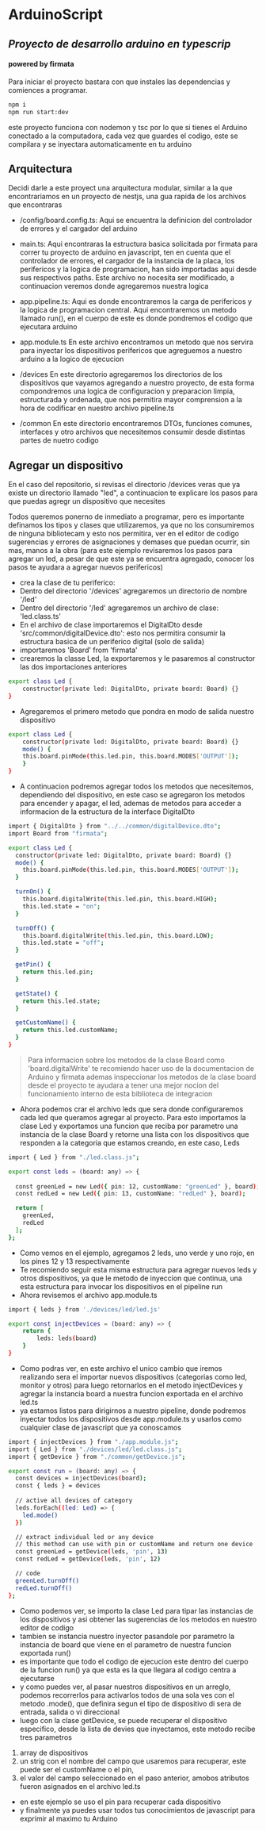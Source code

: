 # ArduinoScript
## _Proyecto de desarrollo arduino en typescrip_
#### powered by firmata

Para iniciar el proyecto bastara con que instales las dependencias y comiences a programar.
```sh
npm i
npm run start:dev
```
este proyecto funciona con nodemon y tsc por lo que si tienes el Arduino conectado a la computadora, cada vez que guardes el codigo, este se compilara y se inyectara automaticamente en tu arduino

## Arquitectura
Decidi darle a este proyect una arquitectura modular, similar a la que encontrariamos en un proyecto de nestjs, una gua rapida de los archivos que encontraras 

- /config/board.config.ts:
Aqui se encuentra la definicion del controlador de errores y el cargador del arduino

- main.ts:
Aqui encontraras la estructura basica solicitada por firmata para correr tu proyecto de arduino en javascript, ten en cuenta que el controlador de errores, el cargador de la instancia de la placa, los perifericos y la logica de programacion, han sido importadas aqui desde sus respectivos paths. Este archivo no nocesita ser modificado, a continuacion veremos donde agregaremos nuestra logica

- app.pipeline.ts:
Aqui es donde encontraremos la carga de perifericos y la logica de programacion central. Aqui encontraremos un metodo llamado run(), en el cuerpo de este es donde pondremos el codigo que ejecutara arduino

- app.module.ts
En este archivo encontramos un metodo que nos servira para inyectar los dispositivos perifericos que agreguemos a nuestro arduino a la logico de ejecucion

- /devices
En este directorio agregaremos los directorios de los dispositivos que vayamos agregando a nuestro proyecto, de esta forma compondremos una logica de configuracion y preparacion limpia, estructurada y ordenada, que nos permitira mayor comprension a la hora de codificar en nuestro archivo pipeline.ts

- /common
En este directorio encontraremos DTOs, funciones comunes, interfaces y otro archivos que necesitemos consumir desde distintas partes de nuetro codigo

## Agregar un dispositivo
En el caso del repositorio, si revisas el directorio /devices veras que ya existe un directorio llamado "led", a continuacion te explicare los pasos para que puedas agregr un dispositivo que necesites

Todos queremos ponerno de inmediato a programar, pero es importante definamos los tipos y clases que utilizaremos, ya que no los consumiremos de ninguna bibliotecam y esto nos permitira, ver en el editor de codigo sugerencias y errores de asignaciones y demases que puedan ocurrir, sin mas, manos a la obra
(para este ejemplo revisaremos los pasos para agregar un led, a pesar de que este ya se encuentra agregado, conocer los pasos te ayudara a agregar nuevos perifericos)

- crea la clase de tu periferico:
- Dentro del directorio '/devices' agregaremos un directorio de nombre '/led'
- Dentro del directorio '/led' agregaremos un archivo de clase: 'led.class.ts'
- En el archivo de clase importaremos el DigitalDto desde 'src/common/digitalDevice.dto':
esto nos permitira consumir la estructura basica de un periferico digital (solo de salida)
- importaremos 'Board' from 'firmata'
- crearemos la classe Led, la exportaremos y le pasaremos al constructor las dos importaciones anteriores
```sh
export class Led {
    constructor(private led: DigitalDto, private board: Board) {}
}
```
- Agregaremos el primero metodo que pondra en modo de salida nuestro dispositivo 
```sh
export class Led {
    constructor(private led: DigitalDto, private board: Board) {}
    mode() {
    this.board.pinMode(this.led.pin, this.board.MODES['OUTPUT']);
    }
}
```
- A continuacion podremos agregar todos los metodos que necesitemos, dependiendo del dispositivo, en este caso se agregaron los metodos para encender y apagar, el led, ademas de metodos para acceder a informacion de la estructura de la interface DigitalDto
```sh
import { DigitalDto } from "../../common/digitalDevice.dto";
import Board from "firmata";

export class Led {
  constructor(private led: DigitalDto, private board: Board) {}
  mode() {
    this.board.pinMode(this.led.pin, this.board.MODES['OUTPUT']);
  }

  turnOn() {
    this.board.digitalWrite(this.led.pin, this.board.HIGH);
    this.led.state = "on";
  }

  turnOff() {
    this.board.digitalWrite(this.led.pin, this.board.LOW);
    this.led.state = "off";
  }

  getPin() {
    return this.led.pin;
  }

  getState() {
    return this.led.state;
  }

  getCustomName() {
    return this.led.customName;
  }
}
```

> Para informacion sobre los metodos de la clase Board como 'board.digitalWrite'
> te recomiendo hacer uso de la documentacion de Arduino y firmata
> ademas inspeccionar los metodos de la clase board desde el proyecto 
> te ayudara a tener una mejor nocion del funcionamiento interno de esta biblioteca de integracion

- Ahora podemos crar el archivo leds que sera donde configuraremos cada led que queramos agregar al proyecto. Para esto importamos la clase Led y exportamos una funcion que reciba por parametro una instancia de la clase Board y retorne una lista con los dispositivos que responden a la categoria que estamos creando, en este caso, Leds 
```sh
import { Led } from "./led.class.js";

export const leds = (board: any) => {
  
  const greenLed = new Led({ pin: 12, customName: "greenLed" }, board);
  const redLed = new Led({ pin: 13, customName: "redLed" }, board);

  return [
    greenLed,
    redLed
  ];
};
```
- Como vemos en el ejemplo, agregamos 2 leds, uno verde y uno rojo, en los pines 12 y 13 respectivamente 
- Te recomiendo seguir esta misma estructura para agregar nuevos leds y otros dispositivos, ya que le metodo de inyeccion que continua, una esta estructura para invocar los dispositivos en el pipeline run 
- Ahora revisemos el archivo app.module.ts 
```sh
import { leds } from './devices/led/led.js'

export const injectDevices = (board: any) => {
    return {
        leds: leds(board)
    }
}
```
- Como podras ver, en este archivo el unico cambio que iremos realizando sera el importar nuevos dispositivos (categorias como led, monitor y otros) para luego retornarlos en el metodo injectDevices y agregar la instancia board a nuestra funcion exportada en el archivo led.ts
- ya estamos listos para dirigirnos a nuestro pipeline, donde podremos inyectar todos los dispositivos desde app.module.ts y usarlos como cualquier clase de javascript que ya conoscamos 
```sh
import { injectDevices } from "./app.module.js";
import { Led } from "./devices/led/led.class.js";
import { getDevice } from "./common/getDevice.js";

export const run = (board: any) => {
  const devices = injectDevices(board);
  const { leds } = devices
  
  // active all devices of category
  leds.forEach((led: Led) => {
    led.mode()
  })

  // extract individual led or any device
  // this method can use with pin or customName and return one device
  const greenLed = getDevice(leds, 'pin', 13)
  const redLed = getDevice(leds, 'pin', 12)

  // code
  greenLed.turnOff()
  redLed.turnOff()
};
```
- Como podemos ver, se importo la clase Led para tipar las instancias de los dispositivos y asi obtener las sugerencias de los metodos en nuestro editor de codigo
- tambien se instancia nuestro inyector pasandole por parametro la instancia de board que viene en el parametro de nuestra funcion exportada run()
- es importante que todo el codigo de ejecucion este dentro del cuerpo de la funcion run() ya que esta es la que llegara al codigo centra a ejecutarse 
- y como puedes ver, al pasar nuestros dispositivos en un arreglo, podemos recorrerlos para activarlos todos de una sola ves con el metodo .mode(), que definira segun el tipo de dispositivo di sera de entrada, salida o vi direccional
- luego con la clase getDevice, se puede recuperar el dispositivo especifico, desde la lista de devies que inyectamos, este metodo recibe tres parametros 
1) array de dispositivos 
2) un strig con el nombre del campo que usaremos para recuperar, este puede ser el customName o el pin,
3) el valor del campo seleccionado en el paso anterior, amobos atributos fueron asignados en el archivo led.ts
- en este ejemplo se uso el pin para recuperar cada dispositivo
- y finalmente ya puedes usar todos tus conocimientos de javascript para exprimir al maximo tu Arduino
